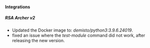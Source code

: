 
#### Integrations
##### RSA Archer v2
- Updated the Docker image to: *demisto/python3:3.9.6.24019*.
- fixed an issue where the *test-module* command did not work, after releasing the new version.
